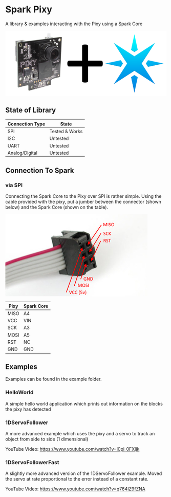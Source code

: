 # Spark Pixy
A library & examples interacting with the Pixy using a Spark Core

![](header.png)

## State of Library
| Connection Type | State |
| ----- | ----- |
| SPI | Tested & Works |
| I2C | Untested |
| UART | Untested |
| Analog/Digital | Untested |

## Connection To Spark
### via SPI
Connecting the Spark Core to the Pixy over SPI is rather simple. Using the cable provided with the pixy, put a jumber between the connector (shown below) and the Spark Core (shown on the table).

![](PixyConnector.png)

| Pixy | Spark Core |
| ---- | ---- |
| MISO | A4 |
| VCC | VIN |
| SCK | A3 |
| MOSI | A5 |
| RST | NC |
| GND | GND |

## Examples
Examples can be found in the example folder. 

### HelloWorld
A simple hello world application which prints out information on the blocks the pixy has detected

### 1DServoFollower
A more advanced example which uses the pixy and a servo to track an object from side to side (1 dimensional)

YouTube Video: https://www.youtube.com/watch?v=l0pi_0FXljk

### 1DServoFollowerFast
A slightly more advanced version of the 1DServoFollower example. Moved the servo at rate proportional to the error instead of a constant rate.

YouTube Video: https://www.youtube.com/watch?v=q764IZ9fZNA